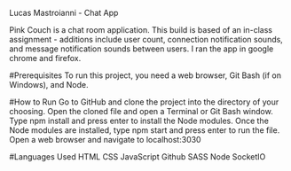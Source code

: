 Lucas Mastroianni - Chat App

Pink Couch is a chat room application. This build is based of an in-class assignment - additions include user count, connection notification sounds, and message notification sounds between users. I ran the app in google chrome and firefox.

#Prerequisites
To run this project, you need a web browser, Git Bash (if on Windows), and Node.

#How to Run
Go to GitHub and clone the project into the directory of your choosing.
Open the cloned file and open a Terminal or Git Bash window.
Type npm install and press enter to install the Node modules.
Once the Node modules are installed, type npm start and press enter to run the file.
Open a web browser and navigate to localhost:3030

#Languages Used
HTML
CSS 
JavaScript
Github
SASS
Node
SocketIO
